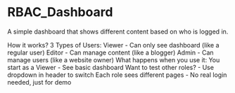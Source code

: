 # RBAC_Dashboard

A simple dashboard that shows different content based on who is logged in. 

How it works?
3 Types of Users:
Viewer - Can only see dashboard (like a regular user)
Editor - Can manage content (like a blogger)
Admin - Can manage users (like a website owner)
What happens when you use it:
You start as a Viewer - See basic dashboard
Want to test other roles? - Use dropdown in header to switch
Each role sees different pages - No real login needed, just for demo
